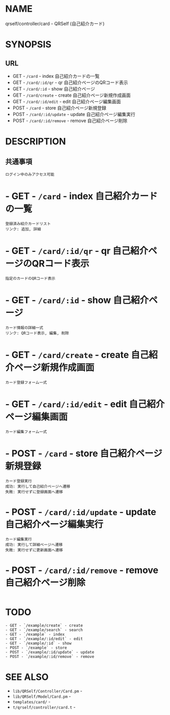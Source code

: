 # NAME

qrself/controller/card - QRSelf (自己紹介カード)

# SYNOPSIS

## URL

- GET - `/card` - index 自己紹介カードの一覧
- GET - `/card/:id/qr` - qr 自己紹介ページのQRコード表示
- GET - `/card/:id` - show 自己紹介ページ
- GET - `/card/create` - create 自己紹介ページ新規作成画面
- GET - `/card/:id/edit` - edit 自己紹介ページ編集画面
- POST - `/card` - store 自己紹介ページ新規登録
- POST - `/card/:id/update` - update 自己紹介ページ編集実行
- POST - `/card/:id/remove` - remove 自己紹介ページ削除

# DESCRIPTION

## 共通事項

```
ログイン中のみアクセス可能
```

# - GET - `/card` - index 自己紹介カードの一覧

```
登録済み紹介カードリスト
リンク: 追加, 詳細
```

# - GET - `/card/:id/qr` - qr 自己紹介ページのQRコード表示

```
指定のカードのQRコード表示
```

# - GET - `/card/:id` - show 自己紹介ページ

```
カード情報の詳細一式
リンク: QRコード表示, 編集, 削除
```

# - GET - `/card/create` - create 自己紹介ページ新規作成画面

```
カード登録フォーム一式
```

# - GET - `/card/:id/edit` - edit 自己紹介ページ編集画面

```
カード編集フォーム一式
```

# - POST - `/card` - store 自己紹介ページ新規登録

```
カード登録実行
成功: 実行して自己紹介ページへ遷移
失敗: 実行せずに登録画面へ遷移
```

# - POST - `/card/:id/update` - update 自己紹介ページ編集実行

```
カード編集実行
成功: 実行して詳細ページへ遷移
失敗: 実行せずに更新画面へ遷移
```

# - POST - `/card/:id/remove` - remove 自己紹介ページ削除

```
```


# TODO

```
- GET - `/example/create` - create
- GET - `/example/search` - search
- GET - `/example` - index
- GET - `/example/:id/edit` - edit
- GET - `/example/:id` - show
- POST - `/example` - store
- POST - `/example/:id/update` - update
- POST - `/example/:id/remove` - remove
```

# SEE ALSO

- `lib/QRSelf/Controller/Card.pm` -
- `lib/QRSelf/Model/Card.pm` -
- `templates/card/` -
- `t/qrself/controller/card.t` -
